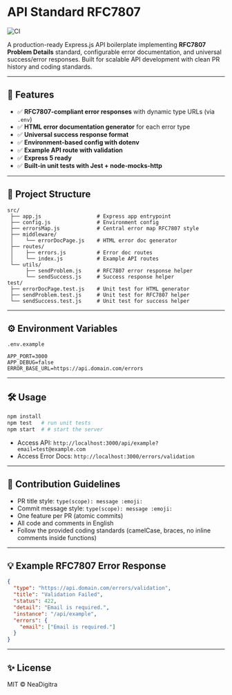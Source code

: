 # API Standard RFC7807

![CI](https://github.com/NeaDigitra/API-Standard-RFC7807/actions/workflows/test.yml/badge.svg)

A production-ready Express.js API boilerplate implementing **RFC7807 Problem Details** standard, configurable error documentation, and universal success/error responses. Built for scalable API development with clean PR history and coding standards.

---

## 🚀 Features

* ✅ **RFC7807-compliant error responses** with dynamic type URLs (via `.env`)
* ✅ **HTML error documentation generator** for each error type
* ✅ **Universal success response format**
* ✅ **Environment-based config with dotenv**
* ✅ **Example API route with validation**
* ✅ **Express 5 ready**
* ✅ **Built-in unit tests with Jest + node-mocks-http**

---

## 📂 Project Structure

```plaintext
src/
 ├── app.js                  # Express app entrypoint
 ├── config.js               # Environment config
 ├── errorsMap.js            # Central error map RFC7807 style
 ├── middleware/
 │    └── errorDocPage.js    # HTML error doc generator
 ├── routes/
 │    ├── errors.js          # Error doc routes
 │    └── index.js           # Example API routes
 └── utils/
      ├── sendProblem.js     # RFC7807 error response helper
      └── sendSuccess.js     # Success response helper
test/
 ├── errorDocPage.test.js    # Unit test for HTML generator
 ├── sendProblem.test.js     # Unit test for RFC7807 helper
 └── sendSuccess.test.js     # Unit test for success helper
```

---

## ⚙️ Environment Variables

`.env.example`

```env
APP_PORT=3000
APP_DEBUG=false
ERROR_BASE_URL=https://api.domain.com/errors
```

---

## 🛠 Usage

```bash
npm install
npm test   # run unit tests
npm start  # # start the server
```

* Access API: `http://localhost:3000/api/example?email=test@example.com`
* Access Error Docs: `http://localhost:3000/errors/validation`

---

## 📝 Contribution Guidelines

* PR title style: `type(scope): message :emoji:`
* Commit message style: `type(scope): message :emoji:`
* One feature per PR (atomic commits)
* All code and comments in English
* Follow the provided coding standards (camelCase, braces, no inline comments inside functions)

---

## 💡 Example RFC7807 Error Response

```json
{
  "type": "https://api.domain.com/errors/validation",
  "title": "Validation Failed",
  "status": 422,
  "detail": "Email is required.",
  "instance": "/api/example",
  "errors": {
    "email": ["Email is required."]
  }
}
```

---

## ✨ License

MIT © NeaDigitra